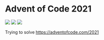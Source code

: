 # Advent of Code 2021

![](https://img.shields.io/badge/day%20📅-22-blue)
![](https://img.shields.io/badge/stars%20⭐-29-yellow)
![](https://img.shields.io/badge/days%20completed-13-red)

Trying to solve https://adventofcode.com/2021
